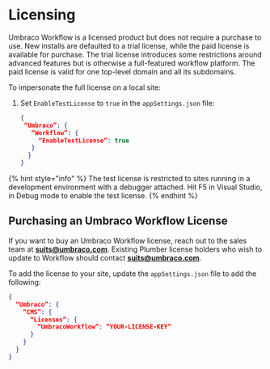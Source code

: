 # Licensing

Umbraco Workflow is a licensed product but does not require a purchase to use. New installs are defaulted to a trial license, while the paid license is available for purchase. The trial license introduces some restrictions around advanced features but is otherwise a full-featured workflow platform. The paid license is valid for one top-level domain and all its subdomains.

To impersonate the full license on a local site:

1. Set `EnableTestLicense` to `true` in the `appSettings.json` file:

   ```json
   {
    “Umbraco”: {
      “Workflow”: {
        “EnableTestLicense”: true
      }
     }
   }
   ```

{% hint style="info" %}
The test license is restricted to sites running in a development environment with a debugger attached. Hit F5 in Visual Studio, in Debug mode to enable the test license.
{% endhint %}

## Purchasing an Umbraco Workflow License

If you want to buy an Umbraco Workflow license, reach out to the sales team at **suits@umbraco.com**. Existing Plumber license holders who wish to update to Workflow should contact **suits@umbraco.com**.

To add the license to your site, update the `appSettings.json` file to add the following:

```json
{
  “Umbraco”: {
    “CMS”: {
      “Licenses”: {
        “UmbracoWorkflow”: “YOUR-LICENSE-KEY”
      }
    }
  }
}
```
